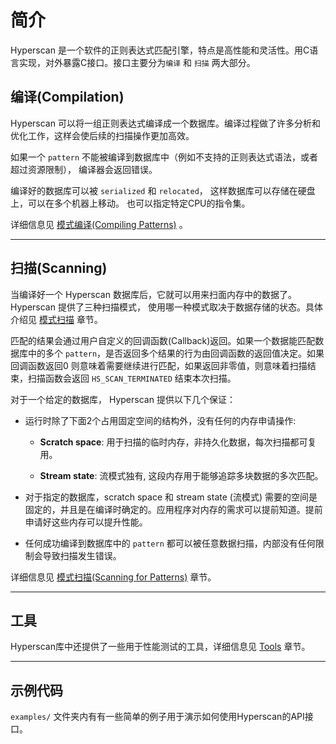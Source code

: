 # 简介

Hyperscan 是一个软件的正则表达式匹配引擎，特点是高性能和灵活性。用C语言实现，对外暴露C接口。接口主要分为`编译` 和 `扫描` 两大部分。



## 编译(Compilation)

Hyperscan 可以将一组正则表达式编译成一个数据库。编译过程做了许多分析和优化工作，这样会使后续的扫描操作更加高效。

如果一个 `pattern` 不能被编译到数据库中（例如不支持的正则表达式语法，或者超过资源限制）， 编译器会返回错误。

编译好的数据库可以被 `serialized` 和 `relocated`， 这样数据库可以存储在硬盘上，可以在多个机器上移动。 也可以指定特定CPU的指令集。

详细信息见 [模式编译(Compiling Patterns)](hyperscan/getting_started.md) 。

----

## 扫描(Scanning)

当编译好一个 Hyperscan 数据库后，它就可以用来扫面内存中的数据了。Hyperscan 提供了三种扫描模式， 使用哪一种模式取决于数据存储的状态。具体介绍见 [模式扫描](hyperscan/scanning_patterns.md) 章节。

匹配的结果会通过用户自定义的回调函数(Callback)返回。如果一个数据能匹配数据库中的多个 `pattern`，是否返回多个结果的行为由回调函数的返回值决定。如果回调函数返回0 则意味着需要继续进行匹配，如果返回非零值，则意味着扫描结束，扫描函数会返回 `HS_SCAN_TERMINATED` 结束本次扫描。



对于一个给定的数据库， Hyperscan 提供以下几个保证：

- 运行时除了下面2个占用固定空间的结构外，没有任何的内存申请操作:
  
  - **Scratch space**: 用于扫描的临时内存，非持久化数据，每次扫描都可复用。
  
  - **Stream state**: 流模式独有, 这段内存用于能够追踪多块数据的多次匹配。

- 对于指定的数据库，scratch space 和 stream state (流模式) 需要的空间是固定的，并且是在编译时确定的。应用程序对内存的需求可以提前知道。提前申请好这些内存可以提升性能。

- 任何成功编译到数据库中的 `pattern` 都可以被任意数据扫描，内部没有任何限制会导致扫描发生错误。



详细信息见 [模式扫描(Scanning for Patterns)](hyperscan/scanning_patterns.md) 章节。

---

## 工具

Hyperscan库中还提供了一些用于性能测试的工具，详细信息见 [Tools](http://intel.github.io/hyperscan/dev-reference/tools.html#tools) 章节。

----

## 示例代码

 `examples/` 文件夹内有有一些简单的例子用于演示如何使用Hyperscan的API接口。

